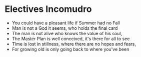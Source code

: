 Electives
Incomudro
==========
* You could have a pleasant life if Summer had no Fall
* Man is not a God it seems, who holds the final card
* The man is not alive who knows the value of his soul,
* The Master Plan is well conceived, it's there for all to see
* Time is lost in stillness, where there are no hopes and fears,
* For growing old is only going back to where you've been 